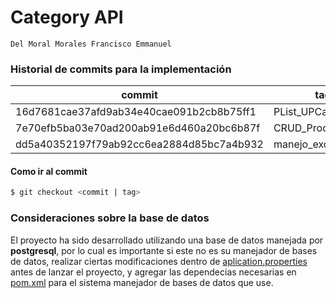 # Category API

`Del Moral Morales Francisco Emmanuel` 

### Historial de commits para la implementación

| commit | tag | práctica|
|---|---|---|
|16d7681cae37afd9ab34e40cae091b2cb8b75ff1| PList_UPCategory|
|7e70efb5ba03e70ad200ab91e6d460a20bc6b87f| CRUD_Producto|
|dd5a40352197f79ab92cc6ea2884d85bc7a4b932| manejo_excepciones|

#### Como ir al commit 
```Bash
$ git checkout <commit | tag>
```

### Consideraciones sobre la base de datos

El proyecto ha sido desarrollado utilizando una base de datos manejada por  **postgresql**, por lo cual es importante si este no es su manejador de bases de datos, realizar ciertas  modificaciones dentro de [aplication.properties](src/main/resources/application.properties) antes de lanzar el proyecto, y agregar las dependecias necesarias en [pom.xml](pom.xml) para el sistema manejador de bases de datos que use. 


